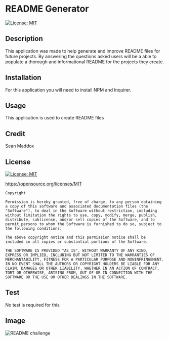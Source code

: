 # README Generator

[![License: MIT](https://img.shields.io/badge/License-MIT-yellow.svg)](https://opensource.org/licenses/MIT)

## Description
This application was made to help generate and improve README files for future projects. By answering the questions asked users will be a able to populate a thorough and informational README for the projects they create. 

## Installation 
For this application you will need to install NPM and Inquirer.

## Usage
This application is used to create README files

## Credit 
Sean Maddox

## License 
[![License: MIT](https://img.shields.io/badge/License-MIT-yellow.svg)](https://opensource.org/licenses/MIT)

https://opensource.org/licenses/MIT

    Copyright 

    Permission is hereby granted, free of charge, to any person obtaining a copy of this software and associated documentation files (the "Software"), to deal in the Software without restriction, including without limitation the rights to use, copy, modify, merge, publish, distribute, sublicense, and/or sell copies of the Software, and to permit persons to whom the Software is furnished to do so, subject to the following conditions:
    
    The above copyright notice and this permission notice shall be included in all copies or substantial portions of the Software.
    
    THE SOFTWARE IS PROVIDED "AS IS", WITHOUT WARRANTY OF ANY KIND, EXPRESS OR IMPLIED, INCLUDING BUT NOT LIMITED TO THE WARRANTIES OF MERCHANTABILITY, FITNESS FOR A PARTICULAR PURPOSE AND NONINFRINGEMENT. IN NO EVENT SHALL THE AUTHORS OR COPYRIGHT HOLDERS BE LIABLE FOR ANY CLAIM, DAMAGES OR OTHER LIABILITY, WHETHER IN AN ACTION OF CONTRACT, TORT OR OTHERWISE, ARISING FROM, OUT OF OR IN CONNECTION WITH THE SOFTWARE OR THE USE OR OTHER DEALINGS IN THE SOFTWARE.
   
## Test
No test is required for this 

## Image

![README challenge](https://user-images.githubusercontent.com/104328985/177694171-f4484524-154d-424e-875d-73ab121ed4f2.png)
